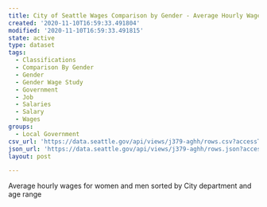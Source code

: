 ```yaml
---
title: City of Seattle Wages Comparison by Gender - Average Hourly Wage by Department
created: '2020-11-10T16:59:33.491804'
modified: '2020-11-10T16:59:33.491815'
state: active
type: dataset
tags:
  - Classifications
  - Comparison By Gender
  - Gender
  - Gender Wage Study
  - Government
  - Job
  - Salaries
  - Salary
  - Wages
groups:
  - Local Government
csv_url: 'https://data.seattle.gov/api/views/j379-aghh/rows.csv?accessType=DOWNLOAD'
json_url: 'https://data.seattle.gov/api/views/j379-aghh/rows.json?accessType=DOWNLOAD'
layout: post

---
```

Average hourly wages for women and men sorted by City department and age range
